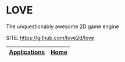 # LOVE
 
 The unquestionably awesome 2D game engine
 
 SITE: https://github.com/love2d/love

 | [Applications](https://portable-linux-apps.github.io/apps.html) | [Home](https://portable-linux-apps.github.io)
 | --- | --- |
